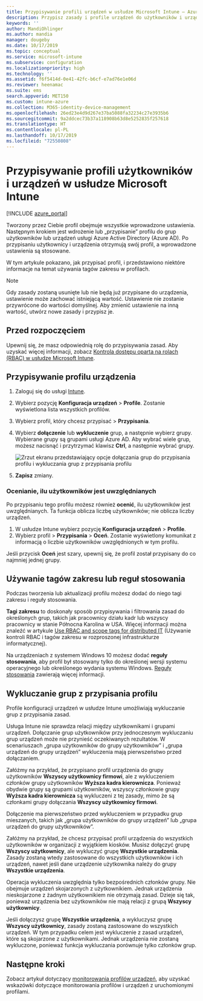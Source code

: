 ```yaml
---
title: Przypisywanie profili urządzeń w usłudze Microsoft Intune — Azure | Microsoft Docs
description: Przypisz zasady i profile urządzeń do użytkowników i urządzeń za pomocą witryny Azure Portal. Dowiedz się, jak wykluczyć grupy z przypisania profilu w usłudze Microsoft Intune.
keywords: ''
author: MandiOhlinger
ms.author: mandia
manager: dougeby
ms.date: 10/17/2019
ms.topic: conceptual
ms.service: microsoft-intune
ms.subservice: configuration
ms.localizationpriority: high
ms.technology: ''
ms.assetid: f6f5414d-0e41-42fc-b6cf-e7ad76e1e06d
ms.reviewer: heenamac
ms.suite: ems
search.appverid: MET150
ms.custom: intune-azure
ms.collection: M365-identity-device-management
ms.openlocfilehash: 26ed23e4d9d267e37ba5088fa32234c27e3935b6
ms.sourcegitcommit: 9a2ddcec73b37a118908b63d8e5252835f257618
ms.translationtype: HT
ms.contentlocale: pl-PL
ms.lasthandoff: 10/17/2019
ms.locfileid: "72550808"
---
```

# <a name="assign-user-and-device-profiles-in-microsoft-intune"></a>Przypisywanie profili użytkowników i urządzeń w usłudze Microsoft Intune

[!INCLUDE [azure_portal](../includes/azure_portal.md)]

Tworzony przez Ciebie profil obejmuje wszystkie wprowadzone ustawienia. Następnym krokiem jest wdrożenie lub „przypisanie” profilu do grup użytkowników lub urządzeń usługi Azure Active Directory (Azure AD). Po przypisaniu użytkownicy i urządzenia otrzymują swój profil, a wprowadzone ustawienia są stosowane.

W tym artykule pokazano, jak przypisać profil, i przedstawiono niektóre informacje na temat używania tagów zakresu w profilach.

> [!NOTE]  
> Gdy zasady zostaną usunięte lub nie będą już przypisane do urządzenia, ustawienie może zachować istniejącą wartość. Ustawienie nie zostanie przywrócone do wartości domyślnej. Aby zmienić ustawienie na inną wartość, utwórz nowe zasady i przypisz je.

## <a name="before-you-begin"></a>Przed rozpoczęciem

Upewnij się, że masz odpowiednią rolę do przypisywania zasad. Aby uzyskać więcej informacji, zobacz [Kontrola dostępu oparta na rolach (RBAC) w usłudze Microsoft Intune](../fundamentals/role-based-access-control.md).

## <a name="assign-a-device-profile"></a>Przypisywanie profilu urządzenia

1. Zaloguj się do usługi [Intune](https://go.microsoft.com/fwlink/?linkid=2090973).
2. Wybierz pozycję **Konfiguracja urządzeń** > **Profile**. Zostanie wyświetlona lista wszystkich profilów.
3. Wybierz profil, który chcesz przypisać > **Przypisania**.
4. Wybierz **dołączenie** lub **wykluczenie** grup, a następnie wybierz grupy. Wybierane grupy są grupami usługi Azure AD. Aby wybrać wiele grup, możesz nacisnąć i przytrzymać klawisz **Ctrl**, a następnie wybrać grupy.

    ![Zrzut ekranu przedstawiający opcje dołączania grup do przypisania profilu i wykluczania grup z przypisania profilu](./media/device-profile-assign/group-include-exclude.png)

5. **Zapisz** zmiany.

### <a name="evaluate-how-many-users-are-targeted"></a>Ocenianie, ilu użytkowników jest uwzględnianych

Po przypisaniu tego profilu możesz również **ocenić**, ilu użytkowników jest uwzględnianych. Ta funkcja oblicza liczbę użytkowników; nie oblicza liczby urządzeń.

1. W usłudze Intune wybierz pozycję **Konfiguracja urządzeń** > **Profile**.
2. Wybierz profil > **Przypisania** > **Oceń**. Zostanie wyświetlony komunikat z informacją o liczbie użytkowników uwzględnionych w tym profilu.

Jeśli przycisk **Oceń** jest szary, upewnij się, że profil został przypisany do co najmniej jednej grupy.

## <a name="use-scope-tags-or-applicability-rules"></a>Używanie tagów zakresu lub reguł stosowania

Podczas tworzenia lub aktualizacji profilu możesz dodać do niego tagi zakresu i reguły stosowania.

**Tagi zakresu** to doskonały sposób przypisywania i filtrowania zasad do określonych grup, takich jak pracownicy działu kadr lub wszyscy pracownicy w stanie Północna Karolina w USA. Więcej informacji można znaleźć w artykule [Use RBAC and scope tags for distributed IT](../fundamentals/scope-tags.md) (Używanie kontroli RBAC i tagów zakresu w rozproszonej infrastrukturze informatycznej).

Na urządzeniach z systemem Windows 10 możesz dodać **reguły stosowania**, aby profil był stosowany tylko do określonej wersji systemu operacyjnego lub określonego wydania systemu Windows. [Reguły stosowania](device-profile-create.md#applicability-rules) zawierają więcej informacji.

## <a name="exclude-groups-from-a-profile-assignment"></a>Wykluczanie grup z przypisania profilu

Profile konfiguracji urządzeń w usłudze Intune umożliwiają wykluczanie grup z przypisania zasad.

Usługa Intune nie sprawdza relacji między użytkownikami i grupami urządzeń. Dołączanie grup użytkowników przy jednoczesnym wykluczaniu grup urządzeń może nie przynieść oczekiwanych rezultatów. W scenariuszach „grupa użytkowników do grupy użytkowników” i „grupa urządzeń do grupy urządzeń” wykluczenia mają pierwszeństwo przed dołączaniem.

Załóżmy na przykład, że przypisano profil urządzenia do grupy użytkowników **Wszyscy użytkownicy firmowi**, ale z wykluczeniem członków grupy użytkowników **Wyższa kadra kierownicza**. Ponieważ obydwie grupy są grupami użytkowników, wszyscy członkowie grupy **Wyższa kadra kierownicza** są wykluczeni z tej zasady, mimo że są członkami grupy dołączania **Wszyscy użytkownicy firmowi**.

Dołączenie ma pierwszeństwo przed wykluczeniem w przypadku grup mieszanych, takich jak „grupa użytkowników do grupy urządzeń” lub „grupa urządzeń do grupy użytkowników”.

Załóżmy na przykład, że chcesz przypisać profil urządzenia do wszystkich użytkowników w organizacji z wyjątkiem kiosków. Musisz dołączyć grupę **Wszyscy użytkownicy**, ale wykluczyć grupę **Wszystkie urządzenia**. Zasady zostaną wtedy zastosowane do wszystkich użytkowników i ich urządzeń, nawet jeśli dane urządzenie użytkownika należy do grupy **Wszystkie urządzenia**.

Operacja wykluczenia uwzględnia tylko bezpośrednich członków grupy. Nie obejmuje urządzeń skojarzonych z użytkownikiem. Jednak urządzenia nieskojarzone z żadnym użytkownikiem nie otrzymają zasad. Dzieje się tak, ponieważ urządzenia bez użytkowników nie mają relacji z grupą **Wszyscy użytkownicy**.

Jeśli dołączysz grupę **Wszystkie urządzenia**, a wykluczysz grupę **Wszyscy użytkownicy**, zasady zostaną zastosowane do wszystkich urządzeń. W tym przypadku celem jest wykluczenie z zasad urządzeń, które są skojarzone z użytkownikami. Jednak urządzenia nie zostaną wykluczone, ponieważ funkcja wykluczania porównuje tylko członków grup.

## <a name="next-steps"></a>Następne kroki

Zobacz artykuł dotyczący [monitorowania profilów urządzeń](device-profile-monitor.md), aby uzyskać wskazówki dotyczące monitorowania profilów i urządzeń z uruchomionymi profilami.
